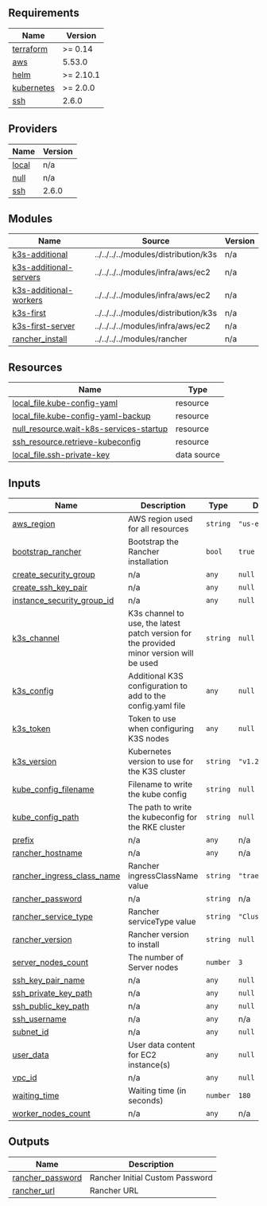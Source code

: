 ## Requirements

| Name | Version |
|------|---------|
| <a name="requirement_terraform"></a> [terraform](#requirement\_terraform) | >= 0.14 |
| <a name="requirement_aws"></a> [aws](#requirement\_aws) | 5.53.0 |
| <a name="requirement_helm"></a> [helm](#requirement\_helm) | >= 2.10.1 |
| <a name="requirement_kubernetes"></a> [kubernetes](#requirement\_kubernetes) | >= 2.0.0 |
| <a name="requirement_ssh"></a> [ssh](#requirement\_ssh) | 2.6.0 |

## Providers

| Name | Version |
|------|---------|
| <a name="provider_local"></a> [local](#provider\_local) | n/a |
| <a name="provider_null"></a> [null](#provider\_null) | n/a |
| <a name="provider_ssh"></a> [ssh](#provider\_ssh) | 2.6.0 |

## Modules

| Name | Source | Version |
|------|--------|---------|
| <a name="module_k3s-additional"></a> [k3s-additional](#module\_k3s-additional) | ../../../../modules/distribution/k3s | n/a |
| <a name="module_k3s-additional-servers"></a> [k3s-additional-servers](#module\_k3s-additional-servers) | ../../../../modules/infra/aws/ec2 | n/a |
| <a name="module_k3s-additional-workers"></a> [k3s-additional-workers](#module\_k3s-additional-workers) | ../../../../modules/infra/aws/ec2 | n/a |
| <a name="module_k3s-first"></a> [k3s-first](#module\_k3s-first) | ../../../../modules/distribution/k3s | n/a |
| <a name="module_k3s-first-server"></a> [k3s-first-server](#module\_k3s-first-server) | ../../../../modules/infra/aws/ec2 | n/a |
| <a name="module_rancher_install"></a> [rancher\_install](#module\_rancher\_install) | ../../../../modules/rancher | n/a |

## Resources

| Name | Type |
|------|------|
| [local_file.kube-config-yaml](https://registry.terraform.io/providers/hashicorp/local/latest/docs/resources/file) | resource |
| [local_file.kube-config-yaml-backup](https://registry.terraform.io/providers/hashicorp/local/latest/docs/resources/file) | resource |
| [null_resource.wait-k8s-services-startup](https://registry.terraform.io/providers/hashicorp/null/latest/docs/resources/resource) | resource |
| [ssh_resource.retrieve-kubeconfig](https://registry.terraform.io/providers/loafoe/ssh/2.6.0/docs/resources/resource) | resource |
| [local_file.ssh-private-key](https://registry.terraform.io/providers/hashicorp/local/latest/docs/data-sources/file) | data source |

## Inputs

| Name | Description | Type | Default | Required |
|------|-------------|------|---------|:--------:|
| <a name="input_aws_region"></a> [aws\_region](#input\_aws\_region) | AWS region used for all resources | `string` | `"us-east-1"` | no |
| <a name="input_bootstrap_rancher"></a> [bootstrap\_rancher](#input\_bootstrap\_rancher) | Bootstrap the Rancher installation | `bool` | `true` | no |
| <a name="input_create_security_group"></a> [create\_security\_group](#input\_create\_security\_group) | n/a | `any` | `null` | no |
| <a name="input_create_ssh_key_pair"></a> [create\_ssh\_key\_pair](#input\_create\_ssh\_key\_pair) | n/a | `any` | `null` | no |
| <a name="input_instance_security_group_id"></a> [instance\_security\_group\_id](#input\_instance\_security\_group\_id) | n/a | `any` | `null` | no |
| <a name="input_k3s_channel"></a> [k3s\_channel](#input\_k3s\_channel) | K3s channel to use, the latest patch version for the provided minor version will be used | `string` | `null` | no |
| <a name="input_k3s_config"></a> [k3s\_config](#input\_k3s\_config) | Additional K3S configuration to add to the config.yaml file | `any` | `null` | no |
| <a name="input_k3s_token"></a> [k3s\_token](#input\_k3s\_token) | Token to use when configuring K3S nodes | `any` | `null` | no |
| <a name="input_k3s_version"></a> [k3s\_version](#input\_k3s\_version) | Kubernetes version to use for the K3S cluster | `string` | `"v1.28.9+k3s1"` | no |
| <a name="input_kube_config_filename"></a> [kube\_config\_filename](#input\_kube\_config\_filename) | Filename to write the kube config | `string` | `null` | no |
| <a name="input_kube_config_path"></a> [kube\_config\_path](#input\_kube\_config\_path) | The path to write the kubeconfig for the RKE cluster | `string` | `null` | no |
| <a name="input_prefix"></a> [prefix](#input\_prefix) | n/a | `any` | n/a | yes |
| <a name="input_rancher_hostname"></a> [rancher\_hostname](#input\_rancher\_hostname) | n/a | `any` | n/a | yes |
| <a name="input_rancher_ingress_class_name"></a> [rancher\_ingress\_class\_name](#input\_rancher\_ingress\_class\_name) | Rancher ingressClassName value | `string` | `"traefik"` | no |
| <a name="input_rancher_password"></a> [rancher\_password](#input\_rancher\_password) | n/a | `string` | n/a | yes |
| <a name="input_rancher_service_type"></a> [rancher\_service\_type](#input\_rancher\_service\_type) | Rancher serviceType value | `string` | `"ClusterIP"` | no |
| <a name="input_rancher_version"></a> [rancher\_version](#input\_rancher\_version) | Rancher version to install | `string` | `null` | no |
| <a name="input_server_nodes_count"></a> [server\_nodes\_count](#input\_server\_nodes\_count) | The number of Server nodes | `number` | `3` | no |
| <a name="input_ssh_key_pair_name"></a> [ssh\_key\_pair\_name](#input\_ssh\_key\_pair\_name) | n/a | `any` | `null` | no |
| <a name="input_ssh_private_key_path"></a> [ssh\_private\_key\_path](#input\_ssh\_private\_key\_path) | n/a | `any` | `null` | no |
| <a name="input_ssh_public_key_path"></a> [ssh\_public\_key\_path](#input\_ssh\_public\_key\_path) | n/a | `any` | `null` | no |
| <a name="input_ssh_username"></a> [ssh\_username](#input\_ssh\_username) | n/a | `any` | n/a | yes |
| <a name="input_subnet_id"></a> [subnet\_id](#input\_subnet\_id) | n/a | `any` | `null` | no |
| <a name="input_user_data"></a> [user\_data](#input\_user\_data) | User data content for EC2 instance(s) | `any` | `null` | no |
| <a name="input_vpc_id"></a> [vpc\_id](#input\_vpc\_id) | n/a | `any` | `null` | no |
| <a name="input_waiting_time"></a> [waiting\_time](#input\_waiting\_time) | Waiting time (in seconds) | `number` | `180` | no |
| <a name="input_worker_nodes_count"></a> [worker\_nodes\_count](#input\_worker\_nodes\_count) | n/a | `any` | n/a | yes |

## Outputs

| Name | Description |
|------|-------------|
| <a name="output_rancher_password"></a> [rancher\_password](#output\_rancher\_password) | Rancher Initial Custom Password |
| <a name="output_rancher_url"></a> [rancher\_url](#output\_rancher\_url) | Rancher URL |
